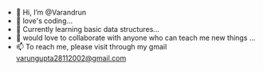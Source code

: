 - 👋 Hi, I’m @Varandrun
- 👀 love's coding...
- 🌱 Currently learning basic data structures...
- 💞️ would love to collaborate with anyone who can teach me new things ...
- 📫 To reach me, please visit through my gmail varungupta28112002@gmail.com

<!---
Varandrun/Varandrun is a ✨ special ✨ repository because its `README.md` (this file) appears on your GitHub profile.
You can click the Preview link to take a look at your changes.
--->
